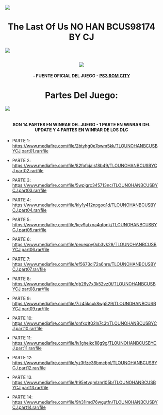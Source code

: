 <!-- Intro -->

<a href="https://github.com/Alexhacker1212/PS3_ROM_CITY/assets/173580098/f84c0299-40f0-4fa6-8d9f-b375e67fb035
" target="_blank"><img src="https://cdn.wallpapersafari.com/6/89/neKBA4.jpg" /></a>
<h1 align="center">The Last Of Us NO HAN BCUS98174 BY CJ</h1>
<img src="https://user-images.githubusercontent.com/73097560/115834477-dbab4500-a447-11eb-908a-139a6edaec5c.gif"><br><br>
<p align="center">
  <a href="https://github.com/DenverCoder1/readme-typing-svg"><img src="https://readme-typing-svg.herokuapp.com?font=Time+New+Roman&color=cyan&size=25&center=true&vCenter=true&width=600&height=100&lines=PS3+ROM+CITY+BY+CJ;The+Last+Of+Us+en+Pkg+No+Han;Disfruten+Del+Juego;Amor+a+la+comunidad+PS3..<3"></a>
  
<h4 align="center">- FUENTE OFICIAL DEL JUEGO - <a href="https://bit.ly/PS3_ROMS_CITY" target="blank">PS3 ROM CITY</a></h4>

<h1 align="center">Partes Del Juego:</h1>  
 <img src="https://user-images.githubusercontent.com/73097560/115834477-dbab4500-a447-11eb-908a-139a6edaec5c.gif"><br><br>
 
 </p>

<h4 align="center">SON 14 PARTES EN WINRAR DEL JUEGO - 1 PARTE EN WINRAR DEL UPDATE Y 4 PARTES EN WINRAR DE LOS DLC</h4>

<!-- BLOG-POST-LIST:START -->

- PARTE 1: https://www.mediafire.com/file/2btyhg0e7pwm5kk/TLOUNOHANBCUSBYCJ.part01.rar/file

- PARTE 2: https://www.mediafire.com/file/82fofcjais18b49/TLOUNOHANBCUSBYCJ.part02.rar/file

- PARTE 3: https://www.mediafire.com/file/5wpigrc345713nc/TLOUNOHANBCUSBYCJ.part03.rar/file

- PARTE 4: https://www.mediafire.com/file/kly1y412npgoq1d/TLOUNOHANBCUSBYCJ.part04.rar/file

- PARTE 5: https://www.mediafire.com/file/kcv9atxpa4qfonk/TLOUNOHANBCUSBYCJ.part05.rar/file 

- PARTE 6: https://www.mediafire.com/file/peuexpy0xb3vk29/TLOUNOHANBCUSBYCJ.part06.rar/file

- PARTE 7: https://www.mediafire.com/file/ef5673cl72a6nre/TLOUNOHANBCUSBYCJ.part07.rar/file

- PARTE 8: https://www.mediafire.com/file/qb26y7x3k52vz0f/TLOUNOHANBCUSBYCJ.part08.rar/file

- PARTE 9: https://www.mediafire.com/file/7iz45kcuk8wg529/TLOUNOHANBCUSBYCJ.part09.rar/file

- PARTE 10: https://www.mediafire.com/file/onfxx1t02ln7c3t/TLOUNOHANBCUSBYCJ.part10.rar/file

- PARTE 11: https://www.mediafire.com/file/lv1gheikc1i8g9g/TLOUNOHANBCUSBYCJ.part11.rar/file

- PARTE 12: https://www.mediafire.com/file/yz3tfze36bmcbpl/TLOUNOHANBCUSBYCJ.part12.rar/file

- PARTE 13: https://www.mediafire.com/file/h95etvqmlzm105b/TLOUNOHANBCUSBYCJ.part13.rar/file

- PARTE 14: https://www.mediafire.com/file/9h31imd76wgutfn/TLOUNOHANBCUSBYCJ.part14.rar/file

<!-- BLOG-POST-LIST:END -->



